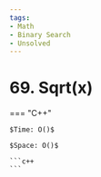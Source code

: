 ```yaml
---
tags:
- Math
- Binary Search
- Unsolved
---
```



# 69. Sqrt(x)

=== "C++"

    $Time: O()$

    $Space: O()$

    ```c++
    ```